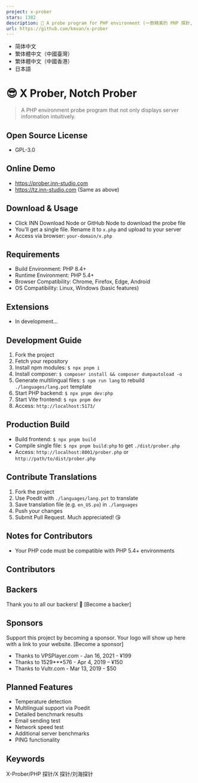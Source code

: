```yaml
---
project: x-prober
stars: 1382
description: 🐘 A probe program for PHP environment (一款精美的 PHP 探針, 又名X探針、劉海探針)
url: https://github.com/kmvan/x-prober
---
```


-   简体中文
-   繁体體中文（中國臺灣）
-   繁体體中文（中國香港）
-   日本語

😎 X Prober, Notch Prober
=========================

> A PHP environment probe program that not only displays server information intuitively.

Open Source License
-------------------

-   GPL-3.0

Online Demo
-----------

-   https://prober.inn-studio.com
-   https://tz.inn-studio.com (Same as above)

Download & Usage
----------------

-   Click INN Download Node or GitHub Node to download the probe file
-   You'll get a single file. Rename it to `x.php` and upload to your server
-   Access via browser: `your-domain/x.php`

Requirements
------------

-   Build Environment: PHP 8.4+
-   Runtime Environment: PHP 5.4+
-   Browser Compatibility: Chrome, Firefox, Edge, Android
-   OS Compatibility: Linux, Windows (basic features)

Extensions
----------

-   In development...

Development Guide
-----------------

1.  Fork the project
2.  Fetch your repository
3.  Install npm modules: `$ npx pnpm i`
4.  Install composer: `$ composer install && composer dumpautoload -o`
5.  Generate multilingual files: `$ npm run lang` to rebuild `./languages/lang.pot` template
6.  Start PHP backend: `$ npx pnpm dev:php`
7.  Start Vite frontend: `$ npx pnpm dev`
8.  Access: `http://localhost:5173/`

Production Build
----------------

-   Build frontend: `$ npx pnpm build`
-   Compile single file: `$ npx pnpm build:php` to get `./dist/prober.php`
-   Access: `http://localhost:8001/prober.php` or `http://path/to/dist/prober.php`

Contribute Translations
-----------------------

1.  Fork the project
2.  Use Poedit with `./languages/lang.pot` to translate
3.  Save translation file (e.g. `en_US.po`) in `./languages`
4.  Push your changes
5.  Submit Pull Request. Much appreciated! 😘

Notes for Contributors
----------------------

-   Your PHP code must be compatible with PHP 5.4+ environments

Contributors
------------

Backers
-------

Thank you to all our backers! 🙏 \[Become a backer\]

Sponsors
--------

Support this project by becoming a sponsor. Your logo will show up here with a link to your website. \[Become a sponsor\]

-   Thanks to VPSPlayer.com - Jan 16, 2021 - ¥199
-   Thanks to 1529\*\*\*576 - Apr 4, 2019 – ¥150
-   Thanks to Vultr.com - Mar 13, 2019 - $50

Planned Features
----------------

-   Temperature detection
-   Multilingual support via Poedit
-   Detailed benchmark results
-   Email sending test
-   Network speed test
-   Additional server benchmarks
-   PING functionality

Keywords
--------

X-Prober/PHP 探针/X 探针/刘海探针
